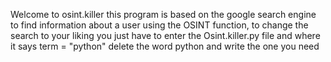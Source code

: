 Welcome to osint.killer this program is based on the google search engine to find information about a user using the OSINT function, to change the search to your liking you just have to enter the Osint.killer.py file and where it says term = "python"
delete the word python and write the one you need

